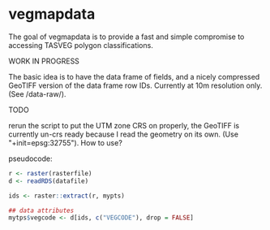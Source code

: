 
<!-- README.md is generated from README.Rmd. Please edit that file -->
vegmapdata
==========

The goal of vegmapdata is to provide a fast and simple compromise to accessing TASVEG polygon classifications.

WORK IN PROGRESS

The basic idea is to have the data frame of fields, and a nicely compressed GeoTIFF version of the data frame row IDs. Currently at 10m resolution only. (See /data-raw/).

TODO

rerun the script to put the UTM zone CRS on properly, the GeoTIFF is currently un-crs ready because I read the geometry on its own. (Use "+init=epsg:32755"). How to use?

pseudocode:

``` r
r <- raster(rasterfile)
d <- readRDS(datafile)

ids <- raster::extract(r, mypts)

## data attributes
mytps$vegcode <- d[ids, c("VEGCODE"), drop = FALSE]
```
